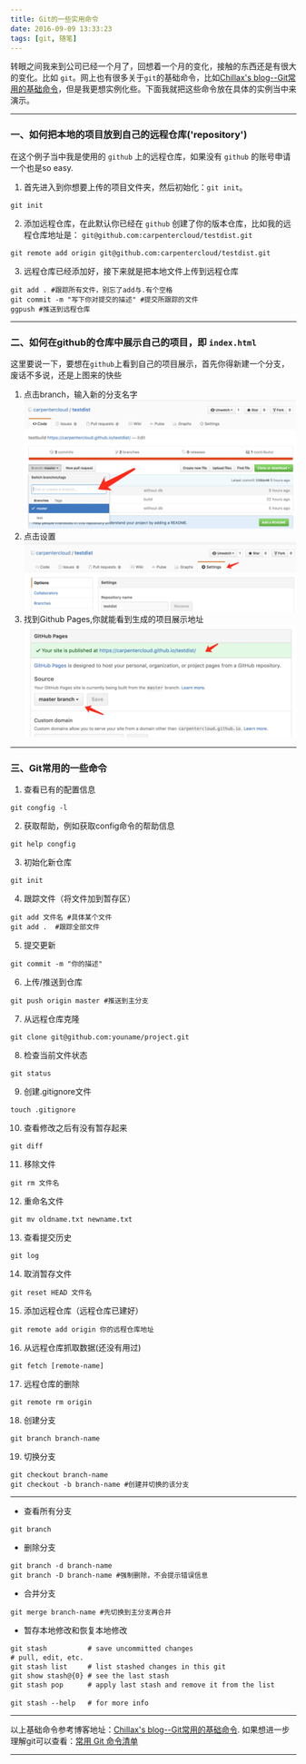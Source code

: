```yaml
---
title: Git的一些实用命令
date: 2016-09-09 13:33:23
tags: [git, 随笔]
---
```

转眼之间我来到公司已经一个月了，回想着一个月的变化，接触的东西还是有很大的变化。比如 `git`。网上也有很多关于`git`的基础命令，比如[Chillax's blog--Git常用的基础命令](http://opiece.me/2015/04/06/git-basic-commands/)，但是我更想实例化些。下面我就把这些命令放在具体的实例当中来演示。<!--more-->
***
### 一、如何把本地的项目放到自己的远程仓库('repository')
在这个例子当中我是使用的 `github` 上的远程仓库，如果没有 `github` 的账号申请一个也是so easy.
1. 首先进入到你想要上传的项目文件夹，然后初始化：`git init`。
```
git init
```
2. 添加远程仓库，在此默认你已经在 `github` 创建了你的版本仓库，比如我的远程仓库地址是： `git@github.com:carpentercloud/testdist.git`
```
git remote add origin git@github.com:carpentercloud/testdist.git
```
3. 远程仓库已经添加好，接下来就是把本地文件上传到远程仓库
```
git add . #跟踪所有文件，别忘了add与.有个空格
git commit -m "写下你对提交的描述" #提交所跟踪的文件
ggpush #推送到远程仓库
```
***
### 二、如何在github的仓库中展示自己的项目，即 `index.html`
这里要说一下，要想在`github`上看到自己的项目展示，首先你得新建一个分支，废话不多说，还是上图来的快些
1. 点击branch，输入新的分支名字
![dd](/static/images/1.png)
2. 点击设置
![dd](/static/images/2.png)
3. 找到Github Pages,你就能看到生成的项目展示地址
![dd](/static/images/3.png)
***
### 三、Git常用的一些命令
1. 查看已有的配置信息
```
git congfig -l
```
2. 获取帮助，例如获取config命令的帮助信息
```
git help congfig
```
3. 初始化新仓库
```
git init
```
4. 跟踪文件（将文件加到暂存区）
```
git add 文件名 #具体某个文件
git add .  #跟踪全部文件
```
5. 提交更新
```
git commit -m "你的描述"
```
6. 上传/推送到仓库
```
git push origin master #推送到主分支
```
7. 从远程仓库克隆
```
git clone git@github.com:youname/project.git
```
8. 检查当前文件状态
```
git status
```
9. 创建.gitignore文件
```
touch .gitignore
```
10. 查看修改之后有没有暂存起来
```
git diff
```
11. 移除文件
```
git rm 文件名
```
12. 重命名文件
```
git mv oldname.txt newname.txt
```
13. 查看提交历史
```
git log
```
14. 取消暂存文件
```
git reset HEAD 文件名
```
15. 添加远程仓库（远程仓库已建好）
```
git remote add origin 你的远程仓库地址
```
16. 从远程仓库抓取数据(还没有用过)
```
git fetch [remote-name]
```
17. 远程仓库的删除
```
git remote rm origin
```
18. 创建分支
```
git branch branch-name
```
19. 切换分支
```
git checkout branch-name
git checkout -b branch-name #创建并切换的该分支
```
***
* 查看所有分支
```
git branch
```
* 删除分支
```
git branch -d branch-name
git branch -D branch-name #强制删除，不会提示错误信息
```
* 合并分支
```
git merge branch-name #先切换到主分支再合并
```
* 暂存本地修改和恢复本地修改
```
git stash          # save uncommitted changes
# pull, edit, etc.
git stash list     # list stashed changes in this git
git show stash@{0} # see the last stash 
git stash pop      # apply last stash and remove it from the list

git stash --help   # for more info
```
***
以上基础命令参考博客地址：[Chillax's blog--Git常用的基础命令](http://opiece.me/2015/04/06/git-basic-commands/).
如果想进一步理解git可以查看：[常用 Git 命令清单](http://www.ruanyifeng.com/blog/2015/12/git-cheat-sheet.html)


***
